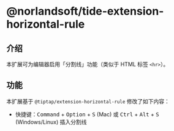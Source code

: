 # @norlandsoft/tide-extension-horizontal-rule

## 介绍

本扩展可为编辑器启用「分割线」功能（类似于 HTML 标签 `<hr>`）。

## 功能

本扩展基于 `@tiptap/extension-horizontal-rule` 修改了如下内容：

- 快捷键：<kbd>Command</kbd> + <kbd>Option</kbd> + <kbd>S</kbd> (Mac) 或 <kbd>Ctrl</kbd> + <kbd>Alt</kbd> + <kbd>S</kbd> (Windows/Linux) 插入分割线
